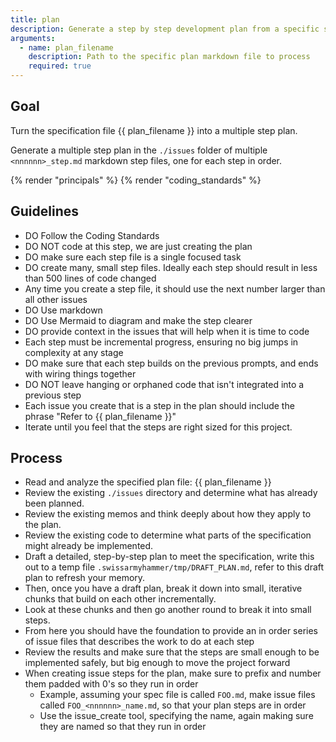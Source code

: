 ```yaml
---
title: plan
description: Generate a step by step development plan from a specific specification file.
arguments:
  - name: plan_filename
    description: Path to the specific plan markdown file to process
    required: true
---
```


## Goal

Turn the specification file {{ plan_filename }} into a multiple step plan.

Generate a multiple step plan in the `./issues` folder of multiple `<nnnnnn>_step.md` markdown step files, one for each step in order.

{% render "principals" %}
{% render "coding_standards" %}

## Guidelines

- DO Follow the Coding Standards
- DO NOT code at this step, we are just creating the plan
- DO make sure each step file is a single focused task
- DO create many, small step files. Ideally each step should result in less than 500 lines of code changed
- Any time you create a step file, it should use the next number larger than all other issues
- DO Use markdown
- DO Use Mermaid to diagram and make the step clearer
- DO provide context in the issues that will help when it is time to code
- Each step must be incremental progress, ensuring no big jumps in complexity at any stage
- DO make sure that each step builds on the previous prompts, and ends with wiring things together
- DO NOT leave hanging or orphaned code that isn't integrated into a previous step
- Each issue you create that is a step in the plan should include the phrase "Refer to {{ plan_filename }}"
- Iterate until you feel that the steps are right sized for this project.

## Process

- Read and analyze the specified plan file: {{ plan_filename }}
- Review the existing `./issues` directory and determine what has already been planned.
- Review the existing memos and think deeply about how they apply to the plan.
- Review the existing code to determine what parts of the specification might already be implemented.
- Draft a detailed, step-by-step plan to meet the specification, write this out to a temp file `.swissarmyhammer/tmp/DRAFT_PLAN.md`, refer to this draft plan to refresh your memory.
- Then, once you have a draft plan, break it down into small, iterative chunks that build on each other incrementally.
- Look at these chunks and then go another round to break it into small steps.
- From here you should have the foundation to provide an in order series of issue files that describes the work to do at each step
- Review the results and make sure that the steps are small enough to be implemented safely, but big enough to move the project forward
- When creating issue steps for the plan, make sure to prefix and number them padded with 0's so they run in order
  - Example, assuming your spec file is called `FOO.md`, make issue files called `FOO_<nnnnnn>_name.md`, so that your plan steps are in order
  - Use the issue_create tool, specifying the name, again making sure they are named so that they run in order
